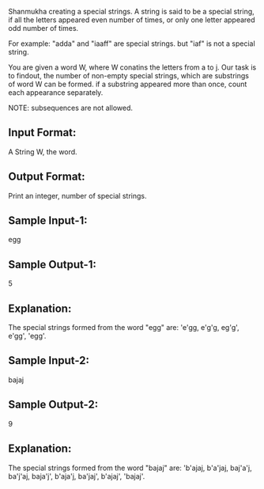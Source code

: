 Shanmukha creating a special strings.
A string is said to be a special string, if all the letters appeared 
even number of times, or only one letter appeared odd number of times.

For example: "adda" and "iaaff" are special strings.
but "iaf" is not a special string.

You are given a word W, where W conatins the letters from a to j.
Our task is to findout, the number of non-empty special strings, 
which are substrings of word W can be formed.
if a substring appeared more than once, count each appearance separately.

NOTE: subsequences are not allowed.

Input Format:
-------------
A String W, the word.

Output Format:
--------------
Print an integer, number of special strings.


Sample Input-1:
---------------
egg

Sample Output-1:
----------------
5

Explanation:
------------
The special strings formed from the word "egg" are:
'e'gg, e'g'g, eg'g', e'gg', 'egg'.


Sample Input-2:
---------------
bajaj

Sample Output-2:
----------------
9

Explanation:
------------
The special strings formed from the word "bajaj" are:
'b'ajaj, b'a'jaj, baj'a'j, ba'j'aj, baja'j', b'aja'j, ba'jaj', b'ajaj', 'bajaj'.

